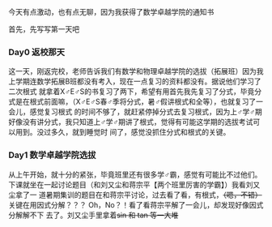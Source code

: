 今天有点激动，也有点无聊，因为我获得了数学卓越学院的通知书

首先，先写写第一天吧

### Day0 返校那天

这一天，刚返完校，老师告诉我们有数学和物理卓越学院的选拔（拓展班）因为我上学期连数学拓展B班都没有考入，现在一点复习的资料都没有。据说他们学习了二次根式
就拿着X♂E♂S的书复习了两下，希望有用首先我先复习了分式，毕竟分式是在根式前面嘛，（X♂E♂S春♂季将分式，暑♂假讲根式和全等），也就复习了一会儿，感觉复习根式
的时间不够了，就赶紧停掉分式去复习根式，因为上♂学♂期好像没有讲分式，我只知道上♂学♂期讲了根式，觉得有可能这学期的选拔考试可以用到。没过多久，就到睡觉时
间了，感觉没抓住分式和根式的关键。

### Day1 数学卓越学院选拔

从上午开始，就十分的紧张，毕竟班里还有很多学♂霸，感觉有可能比不过他们。下课就坐在一起讨论题目（和刘又尘和蒋宗平【两个班里厉害的学霸】）我看刘又尘拿了一
道暑期集训的题目在和蒋宗平讨论，过去看了看，有根式，~~（嗯，不错）~~ 关键在用因式分解？？？ Oh，No？！看了看蒋宗平解了一会儿，却发现好像因式分解解不下
去了。刘又尘手里拿着~~sin 和 tan 等一大堆~~
